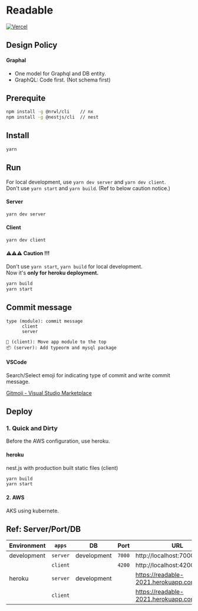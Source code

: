 # Readable

[![Vercel](https://therealsujitk-vercel-badge.vercel.app/?app=readable)](https://vercel.com/tkhwang/readable)

## Design Policy

#### Graphal

- One model for Graphql and DB entity.
- GraphQL: Code first. (Not schema first)

## Prerequite

```bash
npm install -g @nrwl/cli    // nx
npm install -g @nestjs/cli  // nest
```

## Install

```bash
yarn
```

## Run

For local development, use `yarn dev server` and `yarn dev client`.<br />
Don't use `yarn start` and `yarn build`. (Ref to below caution notice.)

#### Server

```bash
yarn dev server
```

#### Client

```bash
yarn dev client
```

#### ⚠️⚠️⚠️ Caution !!!

Don't use `yarn start`, `yarn build` for local development.<br />
Now it's **only for heroku deployment.**

```bash
yarn build
yarn start
```

## Commit message

```
type (module): commit message
      client
      server

🚚 (client): Move app module to the top
📦 (server): Add typeorm and mysql package
```

#### VSCode

Search/Select emoji for indicating type of commit and write commit message.

[Gitmoji - Visual Studio Marketplace](https://marketplace.visualstudio.com/items?itemName=Vtrois.gitmoji-vscode)

## Deploy

### 1. Quick and Dirty

Before the AWS configuration, use heroku.

#### heroku

nest.js with production built static files (client)

```bash
yarn build
yarn start
```

#### 2. AWS

AKS using kubernete.

## Ref: Server/Port/DB

| Environment | `apps`   | DB          | Port   | URL                                         |
| ----------- | -------- | ----------- | ------ | ------------------------------------------- |
| development | `server` | development | `7000` | http://localhost:7000/graphql               |
|             | `client` |             | `4200` | http://localhost:4200                       |
| heroku      | `server` | development |        | https://readable-2021.herokuapp.com/graphql |
|             | `client` |             |        | https://readable-2021.herokuapp.com         |
